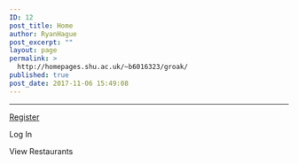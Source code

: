 ```yaml
---
ID: 12
post_title: Home
author: RyanHague
post_excerpt: ""
layout: page
permalink: >
  http://homepages.shu.ac.uk/~b6016323/groak/
published: true
post_date: 2017-11-06 15:49:08
---
```

<hr />

<a href="http://homepages.shu.ac.uk/~b6016323/groak/registration/">Register</a>

Log In

View Restaurants